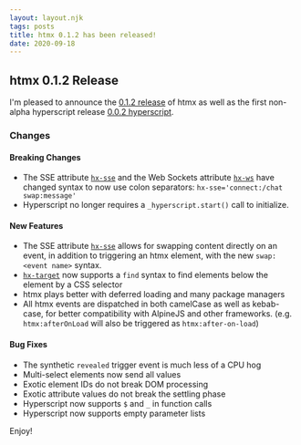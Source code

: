 ```yaml
---
layout: layout.njk
tags: posts
title: htmx 0.1.2 has been released!
date: 2020-09-18
---
```


## htmx 0.1.2 Release

I'm pleased to announce the [0.1.2 release](https://unpkg.com/browse/htmx.org@0.1.2/) of htmx as well as the first non-alpha hyperscript
release [0.0.2 hyperscript](https://unpkg.com/hyperscript.org@0.0.2).

### Changes

#### Breaking Changes

* The SSE attribute [`hx-sse`](/attributes/hx-sse/) and the Web Sockets attribute [`hx-ws`](/attributes/hx-ws) have changed syntax to now use colon separators: `hx-sse='connect:/chat swap:message'`
* Hyperscript no longer requires a `_hyperscript.start()` call to initialize.

#### New Features

* The SSE attribute [`hx-sse`](/attributes/hx-sse/) allows for swapping content directly on an event, in addition to triggering an htmx element,
with the new `swap:<event name>` syntax.
* [`hx-target`](/attributes/hx-target) now supports a `find` syntax to find elements below the element by a CSS selector
* htmx plays better with deferred loading and many package managers
* All htmx events are dispatched in both camelCase as well as kebab-case, for better compatibility with AlpineJS and other frameworks.  (e.g. `htmx:afterOnLoad` will also be triggered as
`htmx:after-on-load`)

#### Bug Fixes

* The synthetic `revealed` trigger event is much less of a CPU hog
* Multi-select elements now send all values
* Exotic element IDs do not break DOM processing
* Exotic attribute values do not break the settling phase
* Hyperscript now supports `$` and `_` in function calls
* Hyperscript now supports empty parameter lists

Enjoy!
